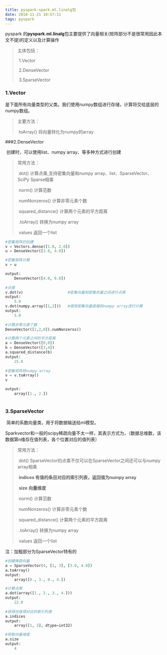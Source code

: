 ```yaml
---
title: pyspark-spark.ml.linalg包
date: 2018-11-21 10:57:11
tags: pyspark
---
```




pyspark 的**pyspark.ml.linalg**包主要提供了向量相关(矩阵部分不是很常用因此本文不提)的定义以及计算操作

> 主体包括：
>
> ​	1.Vector 
>
> ​	2.DenseVector
>
> ​	3.SparseVector



### 1.Vector

​	是下面所有向量类型的父类。我们使用numpy数组进行存储，计算将交给底层的numpy数组。

> 主要方法：
>
> ​	toArray()	将向量转化为numpy的array



###2.DenseVector

​	创建时，可以使用list、numpy array、等多种方式进行创建

>常用方法：
>
>​	dot() 	计算点乘,支持密集向量和numpy array、list、SparseVector、SciPy Sparse相乘
>
>​	norm()	计算范数
>
>​	numNonzeros()	计算非零元素个数
>
>​	squared_distance()	计算两个元素的平方距离
>
>​	.toArray()	转换为numpy array
>
>​	values	返回一个list

~~~python
#密集矩阵的创建
v = Vectors.dense([1.0, 2.0])
u = DenseVector([3.0, 4.0])

#密集矩阵计算
v + u

output:
	DenseVector([4.0, 6.0])
 
#点乘
v.dot(v)					#密集向量和密集向量之间进行点乘
output:
    5.0
v.dot(numpy.array([1,2]))   #使用密集向量直接和numpy array进行计算
output:
    5.0
   
#计算非零元素个数
DenseVector([1,2,0]).numNonzeros()

#计算两个元素之间的平方距离
a = DenseVector([0,0])
b = DenseVector([3,4])
a.squared_distance(b)
output:
    25.0
    
#密集矩阵转numpy array
v = v.toArray()
v

output:
    array([1., 2.])
 
~~~



### 3.SparseVector

​	简单的系数向量类，用于将数据输送给ml模型。

​	Sparkvector和一般的scipy稀疏向量不太一样，其表示方式为，（数据总维数，该数据第n维存在值列表，各个位置对应的值列表）

> 常用方法：
>
> ​	dot()	SparseVector的点乘不仅可以在SparseVector之间还可以与numpy array相乘
>
> ​	**indices    有值的条目对应的索引列表，返回值为numpy array**
>
> ​	**size	向量维度**
>
> ​	norm()	计算范数
>
> ​	numNonzeros()	计算非零元素个数
>
> ​	squared_distance()	计算两个元素的平方距离
>
> ​	.toArray()	转换为numpy array
>
> ​	values	返回一个list

注：加粗部分为SparseVector特有的

~~~python
#创建稀疏向量
a = SparseVector(4, [1, 3], [3.0, 4.0])
a.toArray()
output:
    array([0., 3., 0., 4.])

#计算点乘
a.dot(array([1., 2., 3., 4.]))
output:
    22.0
    
#获得存值得对应的索引列表
a.indices
output:
   	array([1, 3], dtype=int32)

#获取向量维度
a.size
output:
   	4  
~~~



